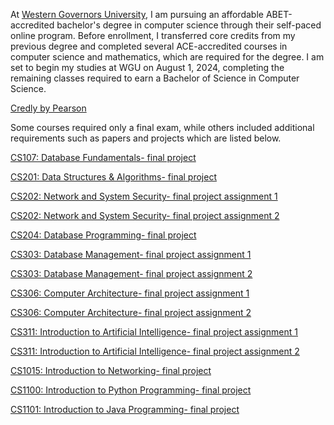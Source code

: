 At <a href="https://www.wgu.edu/online-it-degrees/computer-science.html" target="_blank">Western Governors University</a>, I am pursuing an affordable ABET-accredited bachelor's degree in computer science through their self-paced online program. Before enrollment, I transferred core credits from my previous degree and completed several ACE-accredited courses in computer science and mathematics, which are required for the degree. I am set to begin my studies at WGU on August 1, 2024, completing the remaining classes required to earn a Bachelor of Science in Computer Science. 

[Credly by Pearson](https://www.credly.com/users/sarah-gillard.97831083)

Some courses required only a final exam, while others included additional requirements such as papers and projects which are listed below.

[CS107: Database Fundamentals- final project](CS107_Database_Fundamentals.pdf)

[CS201: Data Structures & Algorithms- final project](cs201_Data_Structures_And_Algorithms_1.pdf)

[CS202: Network and System Security- final project assignment 1](CS202_assignment1_SarahGillard.pdf)

[CS202: Network and System Security- final project assignment 2](CS202_assignment2_SarahGillard.pdf)

[CS204: Database Programming- final project](CS204_Database_Programming.pdf)

[CS303: Database Management- final project assignment 1](CS303__Database_Management_Assignment1.pdf)

[CS303: Database Management- final project assignment 2](CS303__Database_Management_Assignment2.pdf)

[CS306: Computer Architecture- final project assignment 1](https://github.com/sngillard/WGU_Transfer_Courses/blob/240b7f549df0c2a96b64bd6b9f4cd35788dfc2fa/CS306_assignment%201_SarahGillard.pdf)

[CS306: Computer Architecture- final project assignment 2](https://github.com/sngillard/WGU_Transfer_Courses/blob/c7ff91290607b8b785fd864813cff599ac796a8f/CS306_assignment%202_SarahGillard.pdf)

[CS311: Introduction to Artificial Intelligence- final project assignment 1](CS311_assignment1_SarahGillard.pdf)

[CS311: Introduction to Artificial Intelligence- final project assignment 2](CS311_assignment2_SarahGillard.pdf)

[CS1015: Introduction to Networking- final project](CS1015_Intro_To_Networking.pdf)

[CS1100: Introduction to Python Programming- final project](CS1100_Intro_To_Python.pdf)

[CS1101: Introduction to Java Programming- final project](CS1101_Intro_To_Java.pdf)



